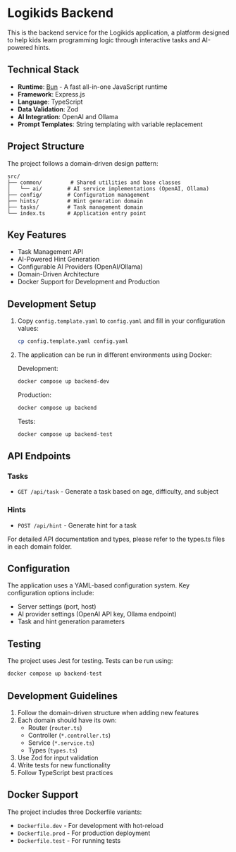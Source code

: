# Logikids Backend

This is the backend service for the Logikids application, a platform designed to help kids learn programming logic through interactive tasks and AI-powered hints.

## Technical Stack

- **Runtime**: [Bun](https://bun.sh/) - A fast all-in-one JavaScript runtime
- **Framework**: Express.js
- **Language**: TypeScript
- **Data Validation**: Zod
- **AI Integration**: OpenAI and Ollama
- **Prompt Templates**: String templating with variable replacement

## Project Structure

The project follows a domain-driven design pattern:

```
src/
├── common/         # Shared utilities and base classes
│   └── ai/        # AI service implementations (OpenAI, Ollama)
├── config/        # Configuration management
├── hints/         # Hint generation domain
├── tasks/         # Task management domain
└── index.ts       # Application entry point
```

## Key Features

- Task Management API
- AI-Powered Hint Generation
- Configurable AI Providers (OpenAI/Ollama)
- Domain-Driven Architecture
- Docker Support for Development and Production

## Development Setup

1. Copy `config.template.yaml` to `config.yaml` and fill in your configuration values:
   ```bash
   cp config.template.yaml config.yaml
   ```

2. The application can be run in different environments using Docker:

   Development:
   ```bash
   docker compose up backend-dev
   ```

   Production:
   ```bash
   docker compose up backend
   ```

   Tests:
   ```bash
   docker compose up backend-test
   ```

## API Endpoints

### Tasks
- `GET /api/task` - Generate a task based on age, difficulty, and subject

### Hints
- `POST /api/hint` - Generate hint for a task

For detailed API documentation and types, please refer to the types.ts files in each domain folder.

## Configuration

The application uses a YAML-based configuration system. Key configuration options include:

- Server settings (port, host)
- AI provider settings (OpenAI API key, Ollama endpoint)
- Task and hint generation parameters

## Testing

The project uses Jest for testing. Tests can be run using:

```bash
docker compose up backend-test
```

## Development Guidelines

1. Follow the domain-driven structure when adding new features
2. Each domain should have its own:
   - Router (`router.ts`)
   - Controller (`*.controller.ts`)
   - Service (`*.service.ts`)
   - Types (`types.ts`)
3. Use Zod for input validation
4. Write tests for new functionality
5. Follow TypeScript best practices

## Docker Support

The project includes three Dockerfile variants:
- `Dockerfile.dev` - For development with hot-reload
- `Dockerfile.prod` - For production deployment
- `Dockerfile.test` - For running tests
